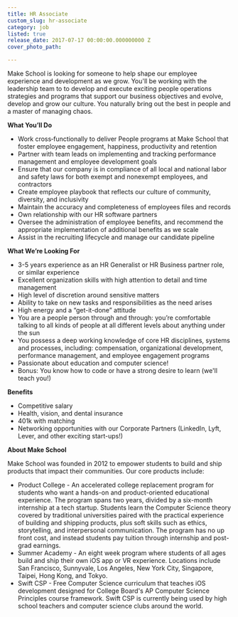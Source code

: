 ```yaml
---
title: HR Associate
custom_slug: hr-associate
category: job
listed: true
release_date: 2017-07-17 00:00:00.000000000 Z
cover_photo_path: 

---
```

Make School is looking for someone to help shape our employee experience and development as we grow. You'll be working with the leadership team to to develop and execute exciting people operations strategies and programs that support our business objectives and evolve, develop and grow our culture. You naturally bring out the best in people and a master of managing chaos.

<b>What You’ll Do</b>

- Work cross‐functionally to deliver People programs at Make School that foster employee engagement, happiness, productivity and retention
- Partner with team leads on implementing and tracking performance management and employee development goals
- Ensure that our company is in compliance of all local and national labor and safety laws for both exempt and nonexempt employees, and contractors
- Create employee playbook that reflects our culture of community, diversity, and inclusivity
- Maintain the accuracy and completeness of employees files and records
- Own relationship with our HR software partners
- Oversee the administration of employee benefits, and recommend the appropriate implementation of additional benefits as we scale
- Assist in the recruiting lifecycle and manage our candidate pipeline


<b>What We’re Looking For</b>

- 3-5 years experience as an HR Generalist or HR Business partner role, or similar experience
- Excellent organization skills with high attention to detail and time management
- High level of discretion around sensitive matters
- Ability to take on new tasks and responsibilities as the need arises
- High energy and a “get-it-done” attitude 
- You are a people person through and through: you’re comfortable talking to all kinds of people at all different levels about anything under the sun
- You possess a deep working knowledge of core HR disciplines, systems and processes, including: compensation, organizational development, performance management, and employee engagement programs
- Passionate about education and computer science!
- Bonus: You know how to code or have a strong desire to learn (we'll teach you!)


<b>Benefits</b>

- Competitive salary
- Health, vision, and dental insurance
- 401k with matching
- Networking opportunities with our Corporate Partners (LinkedIn, Lyft, Lever, and other exciting start-ups!)



<b>About Make School</b>

Make School was founded in 2012 to empower students to build and ship products that impact their communities. Our core products include:

- Product College - An accelerated college replacement program for students who want a hands-on and product-oriented educational experience. The program spans two years, divided by a six-month internship at a tech startup. Students learn the Computer Science theory covered by traditional universities paired with the practical experience of building and shipping products, plus soft skills such as ethics, storytelling, and interpersonal communication. The program has no up front cost, and instead students pay tuition through internship and post-grad earnings.
- Summer Academy - An eight week program where students of all ages build and ship their own iOS app or VR experience. Locations include San Francisco, Sunnyvale, Los Angeles, New York City, Singapore, Taipei, Hong Kong, and Tokyo.
- Swift CSP - Free Computer Science curriculum that teaches iOS development designed for College Board's AP Computer Science Principles course framework. Swift CSP is currently being used by high school teachers and computer science clubs around the world.

